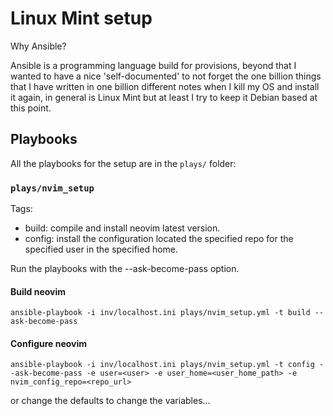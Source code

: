 # Linux Mint setup

Why Ansible?

Ansible is a programming language build for provisions, beyond that I wanted
to have a nice 'self-documented' to not forget the one billion things that
I have written in one billion different notes when I kill my OS and
install it again, in general is Linux Mint but at least I try to keep it Debian 
based at this point.

## Playbooks

All the playbooks for the setup are in the `plays/` folder:

### `plays/nvim_setup`

Tags:
- build: compile and install neovim latest version.
- config: install the configuration located the specified repo for the specified user in the specified home.

Run the playbooks with the --ask-become-pass option.

#### Build neovim

```terminal
ansible-playbook -i inv/localhost.ini plays/nvim_setup.yml -t build --ask-become-pass
```

#### Configure neovim

```terminal
ansible-playbook -i inv/localhost.ini plays/nvim_setup.yml -t config --ask-become-pass -e user=<user> -e user_home=<user_home_path> -e nvim_config_repo=<repo_url>
```

or change the defaults to change the variables...
